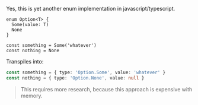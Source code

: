 Yes, this is yet another enum implementation in javascript/typescript.

```
enum Option<T> {
  Some(value: T)
  None
}

const something = Some('whatever')
const nothing = None
```

Transpiles into:

```typescript
const something = { type: 'Option.Some', value: 'whatever' }
const nothing = { type: 'Option.None', value: null }
```

> This requires more research, because this approach is expensive with memory.

